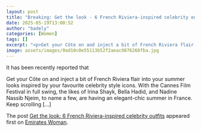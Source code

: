 ```yaml
---
layout: post
title: "Breaking: Get the look - 6 French Riviera-inspired celebrity outfits"
date: 2025-05-19T13:00:52
author: "badely"
categories: [Women]
tags: []
excerpt: "<p>Get your Côte on and inject a bit of French Riviera flair into your summer looks inspired by your favourite celebrity style icons. With the Cannes "
image: assets/images/9ad10c0e55113b52f2aeac9876268fba.jpg
---
```


It has been recently reported that <p>Get your Côte on and inject a bit of French Riviera flair into your summer looks inspired by your favourite celebrity style icons. With the Cannes Film Festival in full swing, the likes of Irina Shayk, Bella Hadid, and Nadine Nassib Njeim, to name a few, are having an elegant-chic summer in France. Keep scrolling [&#8230;]</p>
<p>The post <a href="https://emirateswoman.com/celebrity-style-south-of-france-outfits/" rel="nofollow">Get the look: 6 French Riviera-inspired celebrity outfits</a> appeared first on <a href="https://emirateswoman.com" rel="nofollow">Emirates Woman</a>.</p>

